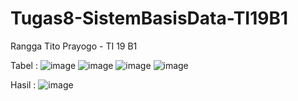 # Tugas8-SistemBasisData-TI19B1

Rangga Tito Prayogo - TI 19 B1

Tabel :
![image](https://user-images.githubusercontent.com/46300525/119993829-36f7c680-bff6-11eb-9eba-466ad1e5fe3d.png)
![image](https://user-images.githubusercontent.com/46300525/119993876-4414b580-bff6-11eb-9cb8-37f5fa933676.png)
![image](https://user-images.githubusercontent.com/46300525/119993951-568eef00-bff6-11eb-9498-1064c80745c9.png)
![image](https://user-images.githubusercontent.com/46300525/119994017-673f6500-bff6-11eb-90b9-5d5e727d1598.png)

Hasil :
![image](https://user-images.githubusercontent.com/46300525/120006269-f05c9900-c002-11eb-9655-d5a651b5e64a.png)

